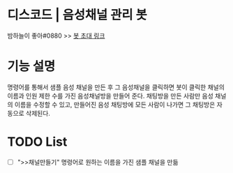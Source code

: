 # 디스코드 | 음성채널 관리 봇
밤하늘이 좋아#0880  >>  [봇 초대 링크](https://discord.com/api/oauth2/authorize?client_id=726842787198140437&permissions=8&scope=bot)

# 기능 설명
명령어를 통해서 샘플 음성 채널을 만든 후 그 음성채널을 클릭하면 봇이 클릭한 채널의 이름과 인원 제한 수를 가진 음성채널방을 만들어 준다. 채팅방을 만든 사람만 음성 채널의 이름을 수정할 수 있고, 만들어진 음성 채팅방에 모든 사람이 나가면 그 채팅방은 자동으로 삭제된다.

# TODO List
- [ ] ">>채널만들기" 명령어로 원하는 이름을 가진 샘플 채널을 만듦
